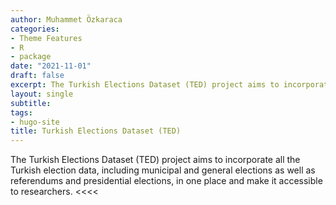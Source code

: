 ```yaml
---
author: Muhammet Özkaraca
categories:
- Theme Features
- R
- package
date: "2021-11-01"
draft: false
excerpt: The Turkish Elections Dataset (TED) project aims to incorporate all the Turkish election data, including municipal and general elections as well as referendums and presidential elections, in one place and make it accessible to researchers.
layout: single
subtitle: 
tags:
- hugo-site
title: Turkish Elections Dataset (TED)
---
```


The Turkish Elections Dataset (TED) project aims to incorporate all the Turkish election data, including municipal and general elections as well as referendums and presidential elections, in one place and make it accessible to researchers. <<<<
